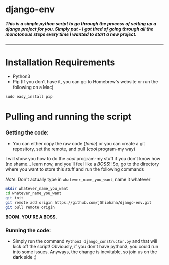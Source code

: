 # django-env
##### This is a simple python script to go through the process of setting up a django project for you. Simply put - I got tired of going through all the monotonous steps every time I wanted to start a new project.
***

# Installation Requirements
- Python3
- Pip (If you don't have it, you can go to Homebrew's website or run the following on a Mac)
```Python
sudo easy_install pip
```

# Pulling and running the script
### Getting the code:
- You can either copy the raw code (*lame*) or you can create a git repository, set the remote, and pull (*cool* program-my way)

I will show you how to do the *cool* program-my stuff if you don't know how (no shame... learn now, and you'll feel like a *BOSS*!! So, go to the directory where you want to store this stuff and run the following commands

*Note*: Don't actually type in `whatever_name_you_want`, name it whatever
```bash
mkdir whatever_name_you_want
cd whatever_name_you_want
git init
git remote add origin https://github.com/jShiohaha/django-env.git
git pull remote origin
```
**BOOM. YOU'RE A BOSS.**

### Running the code:
- Simply run the command `Python3 django_constructor.py` and that will kick off the script! Obviously, if you don't have python3, you could run into some issues. Anyways, the change is inevitable, so join us on the **dark** side ;)

